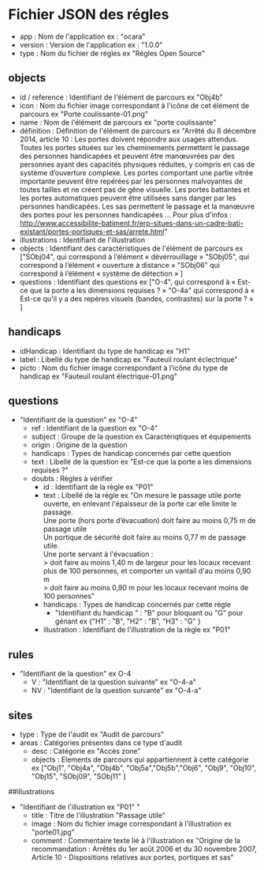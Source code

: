 # Fichier JSON des régles
* app : Nom de l'application ex : "ocara"
* version : Version de l'application ex : "1.0.0"
* type : Nom du fichier de régles ex "Régles Open Source"

## objects
* id / reference : Identifiant de l'élément de parcours ex "Obj4b"
* icon : Nom du fichier image correspondant à l'icône de cet élément de parcours ex "Porte coulissante-01.png"
* name : Nom de l'élément de parcours ex "porte coulissante"
* définition : Définition de l'élément de parcours ex "Arrêté du 8 décembre 2014, article 10 : Les portes doivent répondre aux usages attendus.
Toutes les portes situées sur les cheminements permettent le passage des personnes handicapées et peuvent être manœuvrées par des personnes ayant des capacités physiques réduites, y compris en cas de système d’ouverture complexe. 
Les portes comportant une partie vitrée importante peuvent être repérées par les personnes malvoyantes de toutes tailles et ne créent pas de gêne visuelle.
Les portes battantes et les portes automatiques peuvent être utilisées sans danger par les personnes handicapées.
Les sas permettent le passage et la manœuvre des portes pour les personnes handicapées ...
Pour plus d'infos : http://www.accessibilite-batiment.fr/erp-situes-dans-un-cadre-bati-existant/portes-portiques-et-sas/arrete.html"
* illustrations : Identifiant de l'illustration
* objects : Identifiant des caractéristiques de l'élément de parcours ex ["SObj04", qui correspond à l’élément « déverrouillage » "SObj05", qui correspond à l’élément « ouverture à distance » "SObj06" qui correspond à l’élément « système de détection » ]
* questions : Identifiant des questions ex ["O-4", qui correspond à « Est-ce que la porte a les dimensions requises ? » "O-4a" qui correspond à « Est-ce qu'il y a des repères visuels (bandes, contrastes) sur la porte ? » ]

## handicaps
* idHandicap : Identifiant du type de handicap ex "H1"
* label : Libellé du type de handicap ex "Fauteuil roulant éclectrique"
* picto : Nom du fichier image correspondant à l'icône du type de handicap ex "Fauteuil roulant électrique-01.png"

## questions
* "Identifiant de la question" ex "O-4"
    * ref : Identifiant de la question ex "O-4"
    * subject : Groupe de la question ex Caractériqtiques et équipements
    * origin : Origine de la question
    * handicaps : Types de handicap concernés par cette question
    * text : Libellé de la question ex "Est-ce que la porte a les dimensions requises ?"
    * doubts : Règles à vérifier 
        *  id : Identifiant de la règle ex "P01"
        *  text : Libellé de la règle ex  "On mesure le passage utile porte ouverte, en enlevant l'épaisseur de la porte car elle limite le passage.<br/>Une porte (hors porte d’évacuation) doit faire au moins 0,75 m de passage utile <br/>Un  portique de sécurité doit faire au moins 0,77 m de passage utile.<br/>Une porte servant à l'évacuation :<br/>   > doit faire au moins 1,40 m de largeur pour les locaux recevant plus de 100 personnes, et comporter un vantail d'au moins 0,90 m<br/>   > doit faire au moins 0,90 m pour les locaux recevant moins de 100 personnes"
        *  handicaps : Types de handicap concernés par cette règle
            * "Identifiant du handicap " : "B" pour bloquant ou "G" pour génant ex {"H1" : "B", "H2" : "B", "H3" : "G" }
        * illustration : Identifiant de l'illustration de la règle ex "P01"

## rules 
* "Identifiant de la question" ex O-4
    * V : "Identifiant de la question suivante" ex "O-4-a"
    * NV : "Identifiant de la question suivante" ex "O-4-a"

## sites
* type : Type de l'audit ex "Audit de parcours"
* areas : Catégories présentes dans ce type d'audit
    * desc : Catégorie ex "Accès zone"
    * objects : Elements de parcours qui appartiennent à cette catégorie ex ["Obj1", "Obj4a", "Obj4b", "Obj5a","Obj5b","Obj6", "Obj9", "Obj10", "Obj15", "SObj09", "SObj11" ]

##illustrations
* "Identifiant de l'illustration ex "P01" "
    * title : Titre de l'illustration "Passage utile"
    * image : Nom du fichier image correspondant à l'illustration ex "porte01.jpg"
    * comment : Commentaire texte lié à l'illustration ex "Origine de la recommandation : Arrêtés du 1er août 2006 et du 30 novembre 2007, Article 10 - Dispositions relatives aux portes, portiques et sas"
